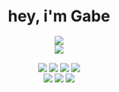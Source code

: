 <h1 align=center>hey, i'm Gabe</h1>
<p align=center>
  <a href="https://discord.gg/eyrY79Q86j"><img src="https://img.shields.io/static/v1?message=TaiAurori%236781&label=discord%20server&color=333333&logo=discord&logoColor=FFFFFF&labelColor=7289DA&style=for-the-badge"/></a><br>
  <a href="https://taiku.endl.site"><img src="https://img.shields.io/static/v1?label=&message=website&color=4c6dba&style=for-the-badge"/></a><br><br>
  <img src="https://img.shields.io/static/v1?cacheSeconds=86400&style=for-the-badge&label=&logoColor=FFFFFF&logo=html5&color=E34F26&message=HTML"/>
  <img src="https://img.shields.io/static/v1?style=for-the-badge&label=&logo=javascript&logoColor=000000&color=f0db4f&message=JAVASCRIPT"/>
  <img src="https://img.shields.io/static/v1?style=for-the-badge&logo=css3&label=&color=264de4&message=CSS"/>
  <img src="https://img.shields.io/static/v1?label=&message=golang&logo=go&logoColor=FFFFFF&color=29BEB0&style=for-the-badge"/><br>
  <img src="https://img.shields.io/static/v1?label=&logo=rust&message=rust&color=B7410E&style=for-the-badge"/>
  <img src="https://img.shields.io/static/v1?label=&logo=lua&message=lua&color=000080&style=for-the-badge"/>
  <img src="https://img.shields.io/static/v1?label=&logo=python&logoColor=ffffff&message=python&color=306998&style=for-the-badge"/>
</p>
